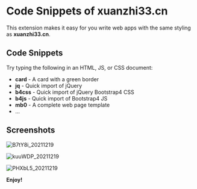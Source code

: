 # Code Snippets of xuanzhi33.cn

This extension makes it easy for you write web apps with the same styling as **xuanzhi33.cn**.

## Code Snippets

Try typing the following in an HTML, JS, or CSS document:

- **card** - A card with a green border
- **jq** - Quick import of jQuery
- **b4css** - Quick import of jQuery Bootstrap4 CSS
- **b4js** - Quick import of Bootstrap4 JS
- **mb0** - A complete web page template
- ...

## Screenshots

![B7tY8i_20211219](https://gitee.com/xuanzhi33/files/raw/master/files/B7tY8i_20211219.png)

![kuuWDP_20211219](https://gitee.com/xuanzhi33/files/raw/master/files/kuuWDP_20211219.png)

![PHXbL5_20211219](https://gitee.com/xuanzhi33/files/raw/master/files/PHXbL5_20211219.png)


**Enjoy!**
